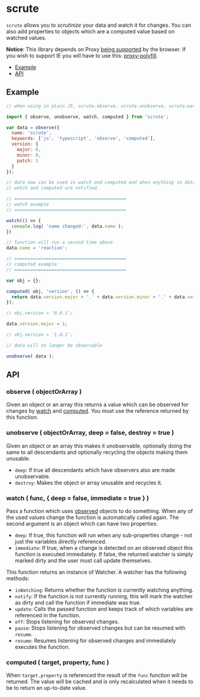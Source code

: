 # scrute

`scrute` allows you to *scrutinize* your data and watch it for changes. You can also add properties to objects which are a computed value based on watched values.

**Notice**: This library depends on Proxy [being supported](https://caniuse.com/#search=Proxy) by the browser. If you wish to support IE you will have to use this: [proxy-polyfill](https://github.com/GoogleChrome/proxy-polyfill).

- [Example](#example)
- [API](#api)


## Example

```javascript
// when using in plain JS, scrute.observe, scrute.unobserve, scrute.watch, and scrute.computed are available.

import { observe, unobserve, watch, computed } from 'scrute';

var data = observe({
  name: 'scrute',
  keywords: ['js', 'typescript', 'observe', 'computed'],
  version: {
    major: 0,
    minor: 0,
    patch: 1
  }
});

// data now can be used in watch and computed and when anything in data changes,
// watch and computed are notified.

// ==========================================
// watch example
// ==========================================

watch(() => {
  console.log( 'name changed:', data.name );
})

// function will run a second time above
data.name = 'reactive';

// ==========================================
// computed example
// ==========================================

var obj = {};

computed( obj, 'version', () => {
  return data.version.major + '.' + data.version.minor + '.' + data.version.patch;
});

// obj.version = '0.0.1';

data.version.major = 1;

// obj.version = '1.0.1';

// data will no longer be observable

unobserve( data );

```

## API

### observe ( objectOrArray )

Given an object or an array this returns a value which can be observed for changes by [watch](#watch) and [computed](#computed). You must use the reference returned by this function.

### unobserve ( objectOrArray, deep = false, destroy = true )

Given an object or an array this makes it unobservable, optionally doing the same to all descendants and optionally recycling the objects making them unusable.

- `deep`: If true all descendants which have observers also are made unobservable.
- `destroy`: Makes the object or array unusable and recycles it.

### watch ( func, { deep = false, immediate = true } )

Pass a function which uses [observed](#observe) objects to do something. When any of the used values change the function is automatically called again. The second argument is an object which can have two properties:

- `deep`: If true, this function will run when any sub-properties change - not just the variables directly referenced.
- `immediate`: If true, when a change is detected on an observed object this function is executed immediately. If false, the returned watcher is simply marked dirty and the user must call update themselves.

This function returns an instance of Watcher. A watcher has the following methods:

- `isWatching`: Returns whether the function is currently watching anything.
- `notify`: If the function is not currently running, this will mark the watcher as dirty and call the function if immediate was true.
- `update`: Calls the passed function and keeps track of which variables are referenced in the function.
- `off`: Stops listening for observed changes.
- `pause`: Stops listening for observed changes but can be resumed with `resume`.
- `resume`: Resumes listening for observed changes and immediately executes the function.

### computed ( target, property, func )

When `target.property` is referenced the result of the `func` function will be returned. The value will be cached and is only recalculated when it needs to be to return an up-to-date value.

